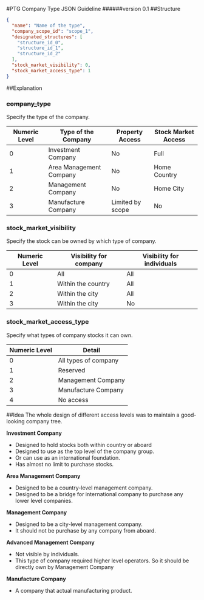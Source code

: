 #PTG Company Type JSON Guideline
######version 0.1
##Structure
```json
{
  "name": "Name of the type",
  "company_scope_id": "scope_1",
  "designated_structures": [
    "structure_id_0",
    "structure_id_1",
    "structure_id_2"
  ],
  "stock_market_visibility": 0,
  "stock_market_access_type": 1
}
```
##Explanation
### ~~company_type~~
Specify the type of the company.

Numeric Level | Type of the Company | Property Access | Stock Market Access
----------------|---------------|-------------|--------
0|Investment Company|No|Full
1|Area Management Company|No|Home Country
2|Management Company|No|Home City
3|Manufacture Company|Limited by scope|No
### stock_market_visibility
Specify the stock can be owned by which type of company.

Numeric Level | Visibility for company | Visibility for individuals
----------------|---------------|-------------
0|All|All
1|Within the country|All
2|Within the city|All
3|Within the city|No

### stock_market_access_type
Specify what types of company stocks it can own.

Numeric Level | Detail
----------------|---------------
0|All types of company
1|Reserved
2|Management Company
3|Manufacture Company
4|No access

##Idea
The whole design of different access levels was to maintain a good-looking company tree.

**Investment Company**
- Designed to hold stocks both within country or aboard
- Designed to use as the top level of the company group.
- Or can use as an international foundation.
- Has almost no limit to purchase stocks.

**Area Management Company**
- Designed to be a country-level management company.
- Designed to be a bridge for international company to purchase any lower level companies.

**Management Company**
- Designed to be a city-level management company.
- It should not be purchase by any company from aboard.

**Advanced Management Company**
- Not visible by individuals.
- This type of company required higher level operators. So it should be directly own by Management Company

**Manufacture Company**
- A company that actual manufacturing product.
